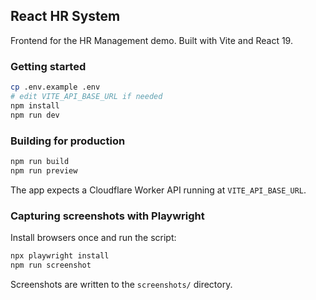 ## React HR System

Frontend for the HR Management demo. Built with Vite and React 19.

### Getting started

```bash
cp .env.example .env
# edit VITE_API_BASE_URL if needed
npm install
npm run dev
```

### Building for production

```bash
npm run build
npm run preview
```

The app expects a Cloudflare Worker API running at `VITE_API_BASE_URL`.

### Capturing screenshots with Playwright

Install browsers once and run the script:

```bash
npx playwright install
npm run screenshot
```

Screenshots are written to the `screenshots/` directory.
